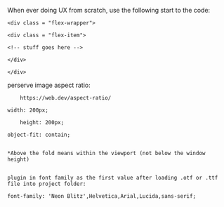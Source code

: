 When ever doing UX from scratch, use the following start to the code:

<style>
.flex-wrapper {
		display: flex;
		flex-wrap: wrap;
		justify-content: space-between;
		align-items: center;
}
.flex-item {
		width: 32%;
		height: auto;
}
@media screen and (max-width:980px){
	.flex-item {
		width: 50%;
		height: auto;
	}
}
@media screen and (max-width:768px){
	.flex-item {
		width: 100%;
		height: auto;
	}
}
</style>

    <div class = "flex-wrapper">

    <div class = "flex-item">

    <!-- stuff goes here -->

    </div>

    </div>


perserve image aspect ratio:

        https://web.dev/aspect-ratio/
    
	width: 200px;
    
        height: 200px;
    
	object-fit: contain;
	
	
	*Above the fold means within the viewport (not below the window height) 
	
	
	plugin in font family as the first value after loading .otf or .ttf file into project folder:
	
	font-family: 'Neon Blitz',Helvetica,Arial,Lucida,sans-serif;


